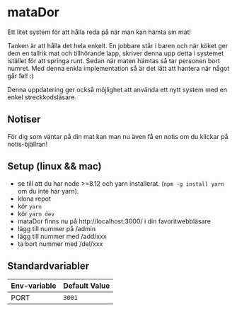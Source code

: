 # mataDor

Ett litet system för att hålla reda på när man kan hämta sin mat!

Tanken är att hålla det hela enkelt. En jobbare står i baren och när köket ger dem en tallrik mat och tillhörande lapp, skriver denna upp detta i systemet istället för att springa runt. Sedan när maten hämtas så tar personen bort numret. Med denna enkla implementation så är det lätt att hantera när något går fel! :)

Denna uppdatering ger också möjlighet att använda ett nytt system med en enkel streckkodsläsare.

## Notiser

För dig som väntar på din mat kan man nu även få en notis om du klickar på notis-bjällran!

## Setup (linux && mac)

- se till att du har node >=8.12 och yarn installerat. (`npm -g install yarn` om du inte har yarn).
- klona repot
- kör `yarn`
- kör `yarn dev`
- mataDor finns nu på http://localhost:3000/ i din favoritwebbläsare
- lägg till nummer på /admin
- lägg till nummer med /add/xxx
- ta bort nummer med /del/xxx

## Standardvariabler

| Env-variable | Default Value |
| :----------- | :------------ |
| PORT         | `3001`        |
